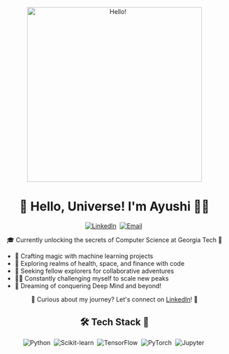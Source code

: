 <!-- Hey there! Looks like you stumbled upon Ayushi's GitHub README, buckle up for a journey into the world of technology and beyond! -->

<p align="center">
  <img src="https://media.giphy.com/media/L8K62iTDkzGX6/giphy.gif" width="400" alt="Hello!">
</p>

<h1 align="center">🚀 Hello, Universe! I'm Ayushi 👩‍💻</h1>

<p align="center">
  <a href="https://www.linkedin.com/in/ayushi-chakrabarty-7b504220b/"><img src="https://img.shields.io/badge/-Connect_with_me_on_LinkedIn-blue?style=for-the-badge&logo=linkedin&logoColor=white" alt="LinkedIn"></a>&nbsp;
  <a href="mailto:ayushi.chakrabarty31@gmail.com?subject=Hi%20Ayushi"><img src="https://img.shields.io/badge/-Shoot_me_an_Email-red?style=for-the-badge&logo=gmail&logoColor=white" alt="Email"></a>&nbsp;
</p>

<p align="center">🎓 Currently unlocking the secrets of Computer Science at Georgia Tech 🐝</p>

<ul>
  <li>🔭 Crafting magic with machine learning projects</li>
  <li>🌱 Exploring realms of health, space, and finance with code</li>
  <li>👯 Seeking fellow explorers for collaborative adventures</li>
  <li>🧗‍♀️ Constantly challenging myself to scale new peaks</li>
  <li>🥅 Dreaming of conquering Deep Mind and beyond!</li>
</ul>

<p align="center">🌟 Curious about my journey? Let's connect on <a href="https://www.linkedin.com/in/ayushi-chakrabarty-7b504220b/">LinkedIn</a>! 🚀</p>

<h2 align="center">🛠️ Tech Stack 🧰</h2>

<p align="center">
  <img src="https://img.shields.io/badge/Python-3776AB?style=for-the-badge&logo=python&logoColor=white" alt="Python">&nbsp;
  <img src="https://img.shields.io/badge/Scikit--learn-F7931E?style=for-the-badge&logo=scikit-learn&logoColor=white" alt="Scikit-learn">&nbsp;
  <img src="https://img.shields.io/badge/TensorFlow-FF6F00?style=for-the-badge&logo=tensorflow&logoColor=white" alt="TensorFlow">&nbsp;
  <img src="https://img.shields.io/badge/PyTorch-EE4C2C?style=for-the-badge&logo=pytorch&logoColor=white" alt="PyTorch">&nbsp;
  <img src="https://img.shields.io/badge/Jupyter-F37626?style=for-the-badge&logo=jupyter&logoColor=white" alt="Jupyter">&nbsp;
</p>

<!-- Feel free to explore my GitHub for repositories starting with the AC initials! -->

<!-- If you're still here, congratulations! You've found the hidden message: "May your code be as elegant as your dreams." ✨ -->
